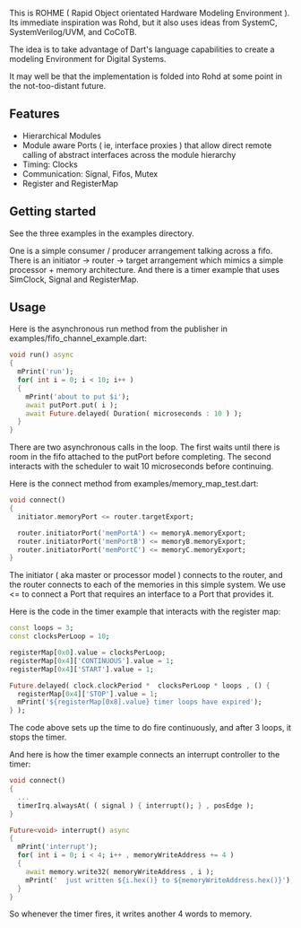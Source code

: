 This is ROHME ( Rapid Object orientated Hardware Modeling Environment ).
Its immediate inspiration was Rohd, but it also uses ideas from SystemC,
SystemVerilog/UVM, and CoCoTB.

The idea is to take advantage of Dart's language capabilities to create a
modeling Environment for Digital Systems.

It may well be that the implementation is folded into Rohd at some point
in the not-too-distant future.

## Features

- Hierarchical Modules
- Module aware Ports ( ie, interface proxies ) that allow direct remote calling
of abstract interfaces across the module hierarchy
- Timing: Clocks
- Communication: Signal, Fifos, Mutex
- Register and RegisterMap

## Getting started

See the three examples in the examples directory.

One is a simple consumer / producer arrangement talking across a fifo.
There is an initiator -> router -> target arrangement which mimics a simple
processor + memory architecture.
And there is a timer example that uses SimClock, Signal and RegisterMap.

## Usage

Here is the asynchronous run method from the publisher in
examples/fifo_channel_example.dart:

```dart
void run() async
{
  mPrint('run');
  for( int i = 0; i < 10; i++ )
  {
    mPrint('about to put $i');
    await putPort.put( i );
    await Future.delayed( Duration( microseconds : 10 ) );
  }
}
```

There are two asynchronous calls in the loop. The first waits until there is
room in the fifo attached to the putPort before completing. The second
interacts with the scheduler to wait 10 microseconds before continuing.

Here is the connect method from examples/memory_map_test.dart:

```dart
void connect()
{
  initiator.memoryPort <= router.targetExport;

  router.initiatorPort('memPortA') <= memoryA.memoryExport;
  router.initiatorPort('memPortB') <= memoryB.memoryExport;
  router.initiatorPort('memPortC') <= memoryC.memoryExport;
}
```

The initiator ( aka master or processor model ) connects to the router, and
the router connects to each of the memories in this simple system. We use <= to
connect a Port that requires an interface to a Port that provides it.

Here is the code in the timer example that interacts with the register map:
```dart
const loops = 3;
const clocksPerLoop = 10;

registerMap[0x0].value = clocksPerLoop;
registerMap[0x4]['CONTINUOUS'].value = 1;
registerMap[0x4]['START'].value = 1;

Future.delayed( clock.clockPeriod *  clocksPerLoop * loops , () {
  registerMap[0x4]['STOP'].value = 1;
  mPrint('${registerMap[0x8].value} timer loops have expired');
} );
```
The code above sets up the time to do fire continuously, and after 3 loops,
it stops the timer.

And here is how the timer example connects an interrupt controller to the timer:

```dart
void connect()
{
  ...
  timerIrq.alwaysAt( ( signal ) { interrupt(); } , posEdge );
}

Future<void> interrupt() async
{
  mPrint('interrupt');
  for( int i = 0; i < 4; i++ , memoryWriteAddress += 4 )
  {
    await memory.write32( memoryWriteAddress , i );
    mPrint('  just written ${i.hex()} to ${memoryWriteAddress.hex()}');
  }
}
```

So whenever the timer fires, it writes another 4 words to memory.

